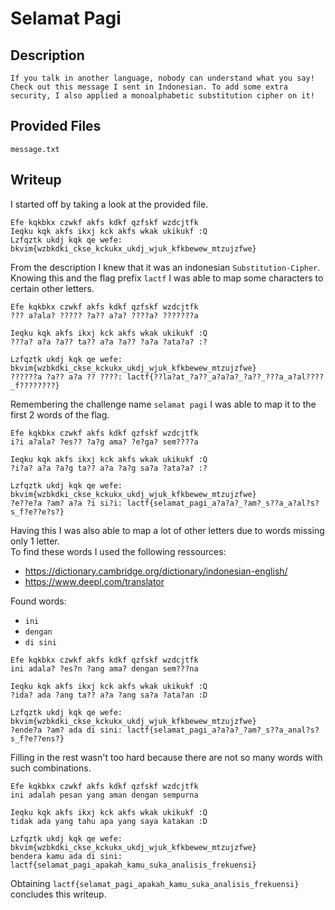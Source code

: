 # Selamat Pagi

## Description
```
If you talk in another language, nobody can understand what you say! Check out this message I sent in Indonesian. To add some extra security, I also applied a monoalphabetic substitution cipher on it!
```

## Provided Files
`message.txt`

## Writeup

I started off by taking a look at the provided file. <br/>
```
Efe kqkbkx czwkf akfs kdkf qzfskf wzdcjtfk
Ieqku kqk akfs ikxj kck akfs wkak ukikukf :Q
Lzfqztk ukdj kqk qe wefe: bkvim{wzbkdki_ckse_kckukx_ukdj_wjuk_kfkbewew_mtzujzfwe}
```

From the description I knew that it was an indonesian `Substitution-Cipher`. <br/>
Knowing this and the flag prefix `lactf` I was able to map some characters to certain other letters. <br/>
```
Efe kqkbkx czwkf akfs kdkf qzfskf wzdcjtfk
??? a?ala? ????? ?a?? a?a? ????a? ???????a

Ieqku kqk akfs ikxj kck akfs wkak ukikukf :Q
???a? a?a ?a?? ta?? a?a ?a?? ?a?a ?ata?a? :?

Lzfqztk ukdj kqk qe wefe: bkvim{wzbkdki_ckse_kckukx_ukdj_wjuk_kfkbewew_mtzujzfwe}
??????a ?a?? a?a ?? ????: lactf{??la?at_?a??_a?a?a?_?a??_???a_a?al????_f????????}
```

Remembering the challenge name `selamat pagi` I was able to map it to the first 2 words of the flag. <br/>
```
Efe kqkbkx czwkf akfs kdkf qzfskf wzdcjtfk
i?i a?ala? ?es?? ?a?g ama? ?e?ga? sem????a

Ieqku kqk akfs ikxj kck akfs wkak ukikukf :Q
?i?a? a?a ?a?g ta?? a?a ?a?g sa?a ?ata?a? :?

Lzfqztk ukdj kqk qe wefe: bkvim{wzbkdki_ckse_kckukx_ukdj_wjuk_kfkbewew_mtzujzfwe}
?e??e?a ?am? a?a ?i si?i: lactf{selamat_pagi_a?a?a?_?am?_s??a_a?al?s?s_f?e??e?s?}
```

Having this I was also able to map a lot of other letters due to words missing only 1 letter. <br/>
To find these words I used the following ressources:
- https://dictionary.cambridge.org/dictionary/indonesian-english/
- https://www.deepl.com/translator

Found words:
- `ini`
- `dengan`
- `di sini`

```
Efe kqkbkx czwkf akfs kdkf qzfskf wzdcjtfk
ini adala? ?es?n ?ang ama? dengan sem???na

Ieqku kqk akfs ikxj kck akfs wkak ukikukf :Q
?ida? ada ?ang ta?? a?a ?ang sa?a ?ata?an :D

Lzfqztk ukdj kqk qe wefe: bkvim{wzbkdki_ckse_kckukx_ukdj_wjuk_kfkbewew_mtzujzfwe}
?ende?a ?am? ada di sini: lactf{selamat_pagi_a?a?a?_?am?_s??a_anal?s?s_f?e??ens?}
```

Filling in the rest wasn't too hard because there are not so many words with such combinations. <br/>
```
Efe kqkbkx czwkf akfs kdkf qzfskf wzdcjtfk
ini adalah pesan yang aman dengan sempurna

Ieqku kqk akfs ikxj kck akfs wkak ukikukf :Q
tidak ada yang tahu apa yang saya katakan :D

Lzfqztk ukdj kqk qe wefe: bkvim{wzbkdki_ckse_kckukx_ukdj_wjuk_kfkbewew_mtzujzfwe}
bendera kamu ada di sini: lactf{selamat_pagi_apakah_kamu_suka_analisis_frekuensi}
```

Obtaining `lactf{selamat_pagi_apakah_kamu_suka_analisis_frekuensi}` concludes this writeup. 